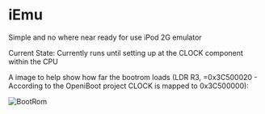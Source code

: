 # iEmu
Simple and no where near ready for use iPod 2G emulator

Current State: Currently runs until setting up at the CLOCK component within the CPU

A image to help show how far the bootrom loads (LDR R3, =0x3C500020 - According to the OpeniBoot project CLOCK is mapped to 0x3C500000):

![BootRom](https://i.imgur.com/KJzWTWM.png)
